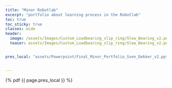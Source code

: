 ```yaml
---
title: "Minor Robotlab"
excerpt: "portfolio about learning process in the Robotlab"
toc: true
toc_sticky: true
classes: wide
header:
  image: /assets/Images/Custom_Loadbearing_slip_ring/Slew_Bearing_v2.png
  teaser: assets/Images/Custom_Loadbearing_slip_ring/Slew_Bearing_v2.png


pres_local: "assets/Powerpoint/Final_Minor_Portfolio_Sven_Dekker_v2.ppt"


---
```


{% pdf {{ page.pres_local }} %}
